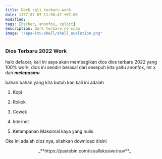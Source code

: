 ```yaml
---
title: Dork sqli terbaru work
date: 1337-07-07 11:58:47 +07:00
modified:
tags: [hacker, anonfox, xploit]
description: Dork terbaru no scam
image: "/apa-itu-shell/shell_evolution.png"
---
```


### Dios Terbaru 2022 Work
halo defacer, kali ini saya akan membagikan dios dios terbaru 2022 yang 100% work, dios ini sendiri berasal dari sesepuh kita yaitu anonfox, mr x dan _**melepasmu**_

bahan bahan yang kita butuh kan kali ini adalah

1. Kopi

1. Rokok

1. Cewek

1. Internet

1. Ketampanan Maksimal kaya yang nulis

Oke ini adalah dios nya, silahkan download disini

<center>_**https://pastebin.com/isoallskssiwr/raw**_</center>
